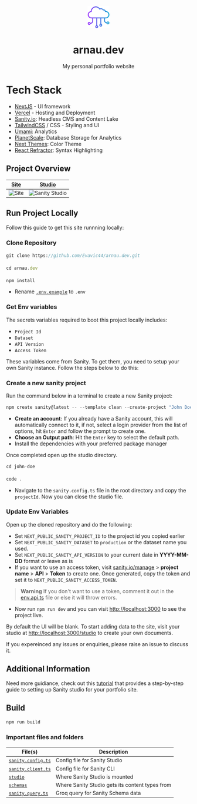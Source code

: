 <div align="center">
<a href="https://arnau.dev"><img src="./public/logo.png" width="60px"></a>
</div>

<div align="center">
<h1>arnau.dev</h1>
<p>My personal portfolio website</p>
</div>

# Tech Stack

- [NextJS][nextjs] - UI framework
- [Vercel][vercel] - Hosting and Deployment
- [Sanity.io][sanity]: Headless CMS and Content Lake
- [TailwindCSS][tailwind] / CSS - Styling and UI
- [Umami][umami]: Analytics
- [PlanetScale][planetscale]: Database Storage for Analytics
- [Next Themes][nexttheme]: Color Theme
- [React Refractor][reactrefractor]: Syntax Highlighting

## Project Overview

| [Site][site]          | [Studio][studio]                 |
| --------------------- | -------------------------------- |
| ![Site][site-preview] | ![Sanity Studio][studio-preview] |

## Run Project Locally

Follow this guide to get this site runnning locally:

### Clone Repository

```js
git clone https://github.com/Evavic44/arnau.dev.git

cd arnau.dev

npm install
```

- Rename [`.env.example`][env-example] to `.env`

### Get Env variables

The secrets variables required to boot this project locally includes:

- `Project Id`
- `Dataset`
- `API Version`
- `Access Token`

These variables come from Sanity. To get them, you need to setup your own Sanity instance. Follow the steps below to do this:

### Create a new sanity project

Run the command below in a terminal to create a new Sanity project:

```js
npm create sanity@latest -- --template clean --create-project "John Doe" --dataset production
```

- **Create an account**: If you already have a Sanity account, this will automatically connect to it, if not, select a login provider from the list of options, hit `Enter` and follow the prompt to create one.
- **Choose an Output path**: Hit the `Enter` key to select the default path.
- Install the dependencies with your preferred package manager

Once completed open up the studio directory.

```js
cd john-doe

code .
```

- Navigate to the `sanity.config.ts` file in the root directory and copy the `projectId`. Now you can close the studio file.

### Update Env Variables

Open up the cloned repository and do the following:

- Set `NEXT_PUBLIC_SANITY_PROJECT_ID` to the project id you copied earlier
- Set `NEXT_PUBLIC_SANITY_DATASET` to `production` or the dataset name you used.
- Set `NEXT_PUBLIC_SANITY_API_VERSION` to your current date in **YYYY-MM-DD** format or leave as is
- If you want to use an access token, visit [sanity.io/manage][sanity-manage] > **project name** > **API** > **Token** to create one. Once generated, copy the token and set it to `NEXT_PUBLIC_SANITY_ACCESS_TOKEN`.

> **Warning**
> If you don't want to use a token, comment it out in the [env.api.ts][env-api] file or else it will throw errors.

- Now run `npm run dev` and you can visit [http://localhost:3000][localhost] to see the project live.

By default the UI will be blank. To start adding data to the site, visit your studio at [http://localhost:3000/studio][localhost-studio] to create your own documents.

If you expereinced any issues or enquiries, please raise an issue to discuss it.

## Additional Information

Need more guidiance, check out this [tutorial][sanity-guide] that provides a step-by-step guide to setting up Sanity studio for your portfolio site.

## Build

```bash
npm run build
```

### Important files and folders

| File(s)                                        | Description                                     |
| ---------------------------------------------- | ----------------------------------------------- |
| [`sanity.config.ts`](sanity.config.ts)         | Config file for Sanity Studio                   |
| [`sanity.client.ts`](lib/sanity.client.ts)     | Config file for Sanity CLI                      |
| [`studio`](./app/studio/[[...index]]/page.tsx) | Where Sanity Studio is mounted                  |
| [`schemas`](./schemas)                         | Where Sanity Studio gets its content types from |
| [`sanity.query.ts`](./lib/sanity.query.ts)     | Groq query for Sanity Schema data               |

<!-- Link Refs -->

[nextjs]: https://nextjs.org
[vercel]: https://vercel.com
[sanity]: https://sanity.io
[tailwind]: https://tailwindcss.com
[umami]: https://umami.is
[planetscale]: https://planetscale.com/
[nexttheme]: https://github.com/pacocoursey/next-themes
[reactrefractor]: https://github.com/rexxars/react-refractor
[site]: https://arnau.dev
[studio]: https://arnau.dev/studio
[studio-preview]: https://github.com/Evavic44/arnau.dev/assets/62628408/a2574479-a352-4437-ba67-14bd976e48eb
[site-preview]: https://github.com/Evavic44/arnau.dev/assets/62628408/e84ac72f-1ba1-4c46-bfc0-2512ffa0e5fa
[env-example]: ./env.example
[localhost]: http://localhost:3000
[localhost-studio]: http://localhost:3000/studio
[env-api]: https://github.com/Evavic44/arnau.dev/blob/d526d77b3902d6339dd3eee9e95c27b7b55f3ca9/lib/env.api.ts#L13-L16C3
[sanity-manage]: https://sanity.io/manage
[sanity-guide]: https://www.freecodecamp.org/news/how-to-build-a-portfolio-site-with-sanity-and-nextjs
